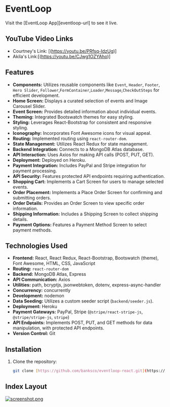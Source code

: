 # EventLoop
Visit the [EventLoop App][eventloop-url] to see it live.

## YouTube Video Links 
- Courtney's Link: [(https://youtu.be/PRfsq-IdzUg)]
- Akila's Link:[(https://youtu.be/CJwg1OZYAho)]

## Features

- **Components:** Utilizes reusable components like `Event`, `Header`, `Footer`, `Hero Slider`, `Follower`,`FormContainer`,`Loader`,`Message`,`CheckOutSteps` for efficient development.
- **Home Screen:** Displays a curated selection of events and Image Carousel Slider.
- **Event Screen:** Provides detailed information about individual events.
- **Theming:** Integrated Bootswatch themes for easy styling.
- **Styling:** Leverages React-Bootstrap for consistent and responsive styling.
- **Iconography:** Incorporates Font Awesome icons for visual appeal.
- **Routing:** Implemented routing using `react-router-dom`.
- **State Management:** Utilizes React Redux for state management.
- **Backend Integration:** Connects to a MongoDB Atlas database.
- **API Interaction:** Uses Axios for making API calls (POST, PUT, GET).
- **Deployment:** Deployed on Heroku.
- **Payment Integration:** Includes PayPal and Stripe integration for payment processing.
- **API Security:** Features protected API endpoints requiring authentication.
- **Shopping Cart:** Implements a Cart Screen for users to manage selected events.
- **Order Placement:** Implements a Place Order Screen for confirming and submitting orders.
- **Order Details:** Provides an Order Screen to view specific order information.
- **Shipping Information:** Includes a Shipping Screen to collect shipping details.
- **Payment Options:** Features a Payment Method Screen to select payment methods.

## Technologies Used

- **Frontend:** React, React Redux, React-Bootstrap, Bootswatch (theme), Font Awesome, HTML, CSS, JavaScript
- **Routing:** `react-router-dom`
- **Backend:** MongoDB Atlas, Express
- **API Communication:** Axios
- **Utilities:** path, bcryptjs, jsonwebtoken, dotenv, express-async-handler
- **Concurrency:** concurrently
- **Development:** nodemon
- **Data Seeding:** Utilizes a custom seeder script (`backend/seeder.js`).
- **Deployment:** Heroku
- **Payment Gateways:** PayPal, Stripe (`@stripe/react-stripe-js`, `@stripe/stripe-js`, `stripe`)
- **API Endpoints:** Implements POST, PUT, and GET methods for data manipulation, with protected API endpoints.
- **Version Control:** Git

## Installation

1. Clone the repository:
   ```bash
   git clone [https://github.com/banksco/eventloop-react.git](https://github.com/banksco/eventloop-react.git)
## Index Layout
[![screenshot.png](https://i.postimg.cc/5Nm3qDKC/screenshot.png)](https://postimg.cc/jLLPR3bx)

